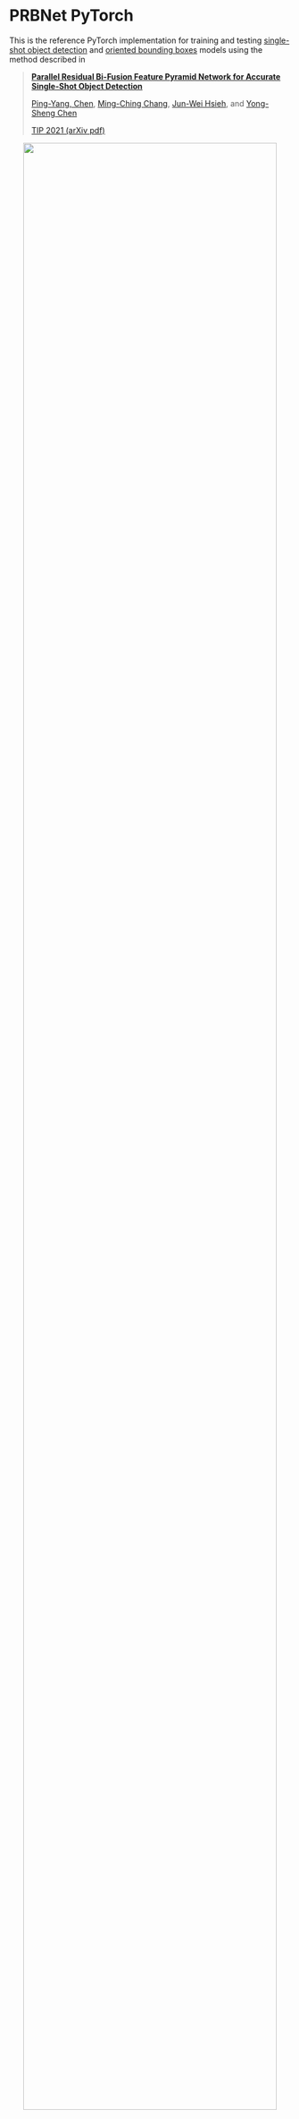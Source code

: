 # PRBNet PyTorch
This is the reference PyTorch implementation for training and testing  [single-shot object detection](https://github.com/pingyang1117/PRBNet_PyTorch/tree/main/prb) and [oriented bounding boxes](https://github.com/pingyang1117/PRBNet_PyTorch/tree/main/obb) models using the method described in

> **[Parallel Residual Bi-Fusion Feature Pyramid Network for Accurate Single-Shot Object Detection](https://ieeexplore.ieee.org/abstract/document/9603994)**
>
> [Ping-Yang, Chen](https://scholar.google.com.tw/citations?user=cGHFHm0AAAAJ&hl=zh-TW), [Ming-Ching Chang](https://www.albany.edu/computer-science/faculty/ming-ching-chang), [Jun-Wei Hsieh](https://aicvlab2019.wordpress.com/), and [Yong-Sheng Chen](https://www.cs.nycu.edu.tw/members/detail/yschen)
>
> [TIP 2021 (arXiv pdf)](https://arxiv.org/abs/2012.01724)

<div align="center">
    <a href="./">
        <img src="./assets/PRB_arch.png" width="95%"/>
    </a>
</div>

## Performance 

### MS COCO
#### P5 Model

| Model | Test Size | AP<sup>test</sup> | AP<sub>50</sub><sup>test</sup> | AP<sub>75</sub><sup>test</sup> | AP<sub>s</sub><sup>test</sup> |
| :-- | :-: | :-: | :-: | :-: | :-: | 
| **YOLOX-x** | 640 | **51.5%** | **-** | **-** | **-** |
| **YOLOv7** | 640 | **51.4%** | **69.7%** | **55.9%** | **31.8%** | 
|  |  |  |  |  |  |  |  
| [**PRB-FPN-CSP**](https://drive.google.com/file/d/1vUglmai8lqfiEL2_nJZBZju-tGlrFL0I/view?usp=sharing) | 640 | **51.8%** | **70.0%** | **56.7%** | **32.6%** | 
| [**PRB-FPN**](https://drive.google.com/file/d/1XQ2hSXq3fAWoH1qBynrMZwYSzPGe78nT/view?usp=sharing) | 640 | **52.5%** | **70.4%** | **57.2%** | **33.4%** |
|  |  |  |  |  |  |  | 

#### P6 Model
| Model | Test Size | AP<sup>test</sup> | AP<sub>50</sub><sup>test</sup> | AP<sub>75</sub><sup>test</sup>  | Params (M) |
| :-- | :-: | :-: | :-: | :-:  |  :-: | 
| **YOLOv7-D6** | 1280 | **56.6%** | **74.0%** | **61.8%**  | **154.7M** |
| **YOLOv7-E6E** | 1280 | **56.8%** | **74.4%** | **62.1%** | **151.7M**| 
|  |  |  |  |  |  |  |  
| [**PRB-FPN6-2PY**](https://drive.google.com/file/d/1kxmVqGe-j9rVSUbg-122Q7hwwbeQACGM/view?usp=sharing) | 1280 | **55.9%** | **73.7%** | **61.1%**  | **137.5M**| 
| [**PRB-FPN6-3PY**](https://drive.google.com/file/d/1vcMgBM6KseSZKHjUuRhpLiVA4TswDzYu/view?usp=sharing) | 1280 | **56.7%** | **74.2%** | **61.9%** | **184.5M**| 
| [**PRB-FPN6-3PY**](https://drive.google.com/file/d/1id8P3NEaHFE0534yCTTpp6HcGC5rnafG/view?usp=sharing) | 1280 (train:1408) | **56.9%** | **74.1%** | **62.3%** | **184.5M**| 
|  |  |  |  |  |  |  |    

If you find our work useful in your research please consider citing our paper:

```
@ARTICLE{9603994,
  author={Chen, Ping-Yang and Chang, Ming-Ching and Hsieh, Jun-Wei and Chen, Yong-Sheng},
  journal={IEEE Transactions on Image Processing}, 
  title={Parallel Residual Bi-Fusion Feature Pyramid Network for Accurate Single-Shot Object Detection}, 
  year={2021},
  volume={30},
  number={},
  pages={9099-9111},
  doi={10.1109/TIP.2021.3118953}}
```

If you find the backbone also well-done in your research, please consider citing the CSPNet. Most of the credit goes to Dr. Wang:

```
@inproceedings{wang2020cspnet,
  title={{CSPNet}: A New Backbone That Can Enhance Learning Capability of {CNN}},
  author={Wang, Chien-Yao and Mark Liao, Hong-Yuan and Wu, Yueh-Hua and Chen, Ping-Yang and Hsieh, Jun-Wei and Yeh, I-Hau},
  booktitle={Proceedings of the IEEE/CVF Conference on Computer Vision and Pattern Recognition Workshops},
  pages={390--391},
  year={2020}
}
```


# Acknowledgement
Without the guidance of Dr. Mark Liao and a discussion with Dr. Wang, PRBNet would not have been published quickly in TIP and open-sourced to the community. Many of the code is borrowed from [YOLOv4](https://github.com/WongKinYiu/PyTorch_YOLOv4), [YOLOv5_obb](https://github.com/hukaixuan19970627/yolov5_obb), and [YOLOv7](https://github.com/WongKinYiu/yolov7). Many thanks for their fantastic work:

* https://github.com/AlexeyAB/darknet
* https://github.com/ultralytics/yolov3
* https://github.com/WongKinYiu/PyTorch_YOLOv4
* https://github.com/ultralytics/yolov5
* https://github.com/hukaixuan19970627/yolov5_obb
* https://github.com/WongKinYiu/yolov7